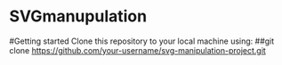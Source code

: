 # SVGmanupulation
#Getting started
Clone this repository to your local machine using:
##git clone https://github.com/your-username/svg-manipulation-project.git
